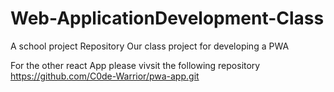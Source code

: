 # Web-ApplicationDevelopment-Class
A school project Repository
Our class project for developing a PWA

For the other react App please vivsit the following repository
https://github.com/C0de-Warrior/pwa-app.git